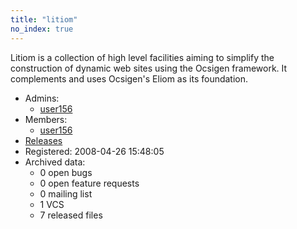 ```yaml
---
title: "litiom"
no_index: true
---
```


Litiom is a collection of high level facilities aiming to simplify the construction of dynamic web sites using the Ocsigen framework.  It complements and uses Ocsigen's Eliom as its foundation.


* Admins:
  * [user156](/users/user156)
* Members:
  * [user156](/users/user156)
* [Releases](https://download.ocamlcore.org/litiom)
* Registered: 2008-04-26 15:48:05
* Archived data:
  * 0 open bugs
  * 0 open feature requests
  * 0 mailing list
  * 1 VCS
  * 7 released files
